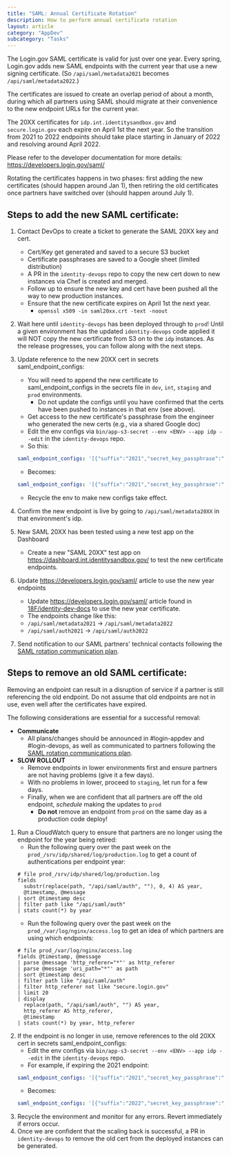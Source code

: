 ```yaml
---
title: "SAML: Annual Certificate Rotation"
description: How to perform annual certificate rotation
layout: article
category: "AppDev"
subcategory: "Tasks"
---
```


The Login.gov SAML certificate is valid for just over one year. Every spring, Login.gov adds new SAML endpoints with the current year that use a new signing certificate. (So  `/api/saml/metadata2021`  becomes  `/api/saml/metadata2022`.)

The certificates are issued to create an overlap period of about a month, during which all partners using SAML should migrate at their convenience to the new endpoint URLs for the current year.

The 20XX certificates for `idp.int.identitysandbox.gov` and `secure.login.gov` each expire on April 1st the next year. So the transition from 2021 to 2022 endpoints should take place starting in January of 2022 and resolving around April 2022.

Please refer to the developer documentation for more details: <https://developers.login.gov/saml/>

Rotating the certificates happens in two phases: first adding the new certificates (should happen around Jan 1), then retiring the old certificates once partners have switched over (should happen around July 1).

## Steps to add the new SAML certificate:
1. Contact DevOps to create a ticket to generate the SAML 20XX key and cert.
    - Cert/Key get generated and saved to a secure S3 bucket
    - Certificate passphrases are saved to a Google sheet (limited distribution)
    - A PR in the `identity-devops` repo to copy the new cert down to new instances via Chef is created and merged.
    - Follow up to ensure the new key and cert have been pushed all the way to new production instances.
    - Ensure that the new certificate expires on April 1st the next year.
        - `openssl x509 -in saml20xx.crt -text -noout`
2. Wait here until `identity-devops` has been deployed through to `prod`!   Until a given environment has the updated `identity-devops` code applied
   it will NOT copy the new certificate from S3 on to the `idp` instances.  As the release progresses, you can follow along
   with the next steps.
3. Update reference to the new 20XX cert in secrets saml_endpoint_configs:
    - You will need to append the new certificate to saml_endpoint_configs in the secrets file in `dev`, `int`, `staging` and `prod` environments.
        - Do not update the configs until you have confirmed that the certs have been pushed to instances in that env (see above).
    - Get access to the new certificate's passphrase from the engineer who generated the new certs (e.g., via a shared Google doc)
    - Edit the env configs via `bin/app-s3-secret --env <ENV> --app idp --edit` in the `identity-devops` repo.
    - So this:
	 ```yaml
	 saml_endpoint_configs: '[{"suffix":"2021","secret_key_passphrase":"XXXXXXXXXXXX"}]'
	 ```
    - Becomes:
	 ```yaml
	 saml_endpoint_configs: '[{"suffix":"2021","secret_key_passphrase":"XXXXXXXXXXXX"},{"suffix":"2022","secret_key_passphrase":"XXXXXXXXXXXX"}]'
	 ```
    - Recycle the env to make new configs take effect.
4. Confirm the new endpoint is live by going to `/api/saml/metadata20XX` in that environment's idp.
5. New SAML 20XX has been tested using a new test app on the Dashboard
    - Create a new "SAML 20XX" test app on <https://dashboard.int.identitysandbox.gov/> to test the new certificate endpoints.

6. Update <https://developers.login.gov/saml/> article to use the new year endpoints
    - Update <https://developers.login.gov/saml/> article found in [18F/identity-dev-docs](https://github.com/18F/identity-dev-docs) to use the new year certificate.
    - The endpoints change like this:
    - `/api/saml/metadata2021` → `/api/saml/metadata2022`
    - `/api/saml/auth2021` → `/api/saml/auth2022`

7. Send notification to our SAML partners' technical contacts following the [SAML rotation communication plan](https://docs.google.com/document/d/1nsxtJtqZK0GAhBjzkSVGUdvpl8I9k3jNynOB2FGxsSM/edit#).

## Steps to remove an old SAML certificate:

Removing an endpoint can result in a disruption of service if a partner is still referencing the old endpoint. Do not assume that old endpoints are not in use, even well after the certificates have expired.

The following considerations are essential for a successful removal:
- **Communicate**
    - All plans/changes should be announced in #login-appdev and #login-devops, as well as communicated to partners following the [SAML rotation communications plan](https://docs.google.com/document/d/1nsxtJtqZK0GAhBjzkSVGUdvpl8I9k3jNynOB2FGxsSM/edit#).
- **SLOW ROLLOUT**
    - Remove endpoints in lower environments first and ensure partners are not having problems (give it a few days).
    - With no problems in lower, proceed to `staging`, let run for a few days.
    - Finally, when we are confident that all partners are off the old endpoint, *schedule* making the updates to `prod`
        - **Do not** remove an endpoint from `prod` on the same day as a production code deploy!

1. Run a CloudWatch query to ensure that partners are no longer using the endpoint for the year being retired:
    - Run the following query over the past week on the `prod_/srv/idp/shared/log/production.log` to get a count of authentications per endpoint year:
    ```
    # file prod_/srv/idp/shared/log/production.log
    fields
      substr(replace(path, "/api/saml/auth", ""), 0, 4) AS year,
      @timestamp, @message
    | sort @timestamp desc
    | filter path like "/api/saml/auth"
    | stats count(*) by year
    ```
    - Run the following query over the past week on the `prod_/var/log/nginx/access.log` to get an idea of which partners are using which endpoints:
    ```
    # file prod_/var/log/nginx/access.log
    fields @timestamp, @message
    | parse @message 'http_referer="*"' as http_referer
    | parse @message 'uri_path="*"' as path
    | sort @timestamp desc
    | filter path like "/api/saml/auth"
    | filter http_referer not like "secure.login.gov"
    | limit 20
    | display
      replace(path, "/api/saml/auth", "") AS year,
      http_referer AS http_referer,
      @timestamp
    | stats count(*) by year, http_referer
    ```
2. If the endpoint is no longer in use, remove references to the old 20XX cert in secrets saml_endpoint_configs:
    - Edit the env configs via `bin/app-s3-secret --env <ENV> --app idp --edit` in the `identity-devops` repo.
    - For example, if expiring the 2021 endpoint:
	 ```yaml
	 saml_endpoint_configs: '[{"suffix":"2021","secret_key_passphrase":"XXXXXXXXXXXX"},{"suffix":"2022","secret_key_passphrase":"XXXXXXXXXXXX"}]'
	 ```
    - Becomes:
	 ```yaml
	 saml_endpoint_configs: '[{"suffix":"2022","secret_key_passphrase":"XXXXXXXXXXXX"}]'
	 ```
3. Recycle the environment and monitor for any errors. Revert immediately if errors occur.
4. Once we are confident that the scaling back is successful, a PR in `identity-devops` to remove the old cert from the deployed instances can be generated.
